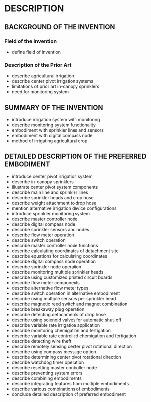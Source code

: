 # DESCRIPTION

## BACKGROUND OF THE INVENTION

### Field of the Invention

- define field of invention

### Description of the Prior Art

- describe agricultural irrigation
- describe center pivot irrigation systems
- limitations of prior art in-canopy sprinklers
- need for monitoring system

## SUMMARY OF THE INVENTION

- introduce irrigation system with monitoring
- describe monitoring system functionality
- embodiment with sprinkler lines and sensors
- embodiment with digital compass node
- method of irrigating agricultural crop

## DETAILED DESCRIPTION OF THE PREFERRED EMBODIMENT

- introduce center pivot irrigation system
- describe in-canopy sprinklers
- illustrate center pivot system components
- describe main line and sprinkler lines
- describe sprinkler heads and drop hose
- describe weight attachment to drop hose
- mention alternative irrigation device configurations
- introduce sprinkler monitoring system
- describe master controller node
- describe digital compass node
- describe sprinkler sensors and nodes
- describe flow meter operation
- describe switch operation
- describe master controller node functions
- describe calculating coordinates of detachment site
- describe equations for calculating coordinates
- describe digital compass node operation
- describe sprinkler node operation
- describe monitoring multiple sprinkler heads
- describe using customized printed circuit boards
- describe flow meter components
- describe alternative flow meter types
- describe switch operation in alternative embodiment
- describe using multiple sensors per sprinkler head
- describe magnetic reed switch and magnet combination
- describe breakaway plug operation
- describe detecting detachments of drop hose
- describe using solenoid valves for automatic shut-off
- describe variable rate irrigation application
- describe monitoring chemigation and fertigation
- describe variable rate controlled chemigation and fertigation
- describe detecting wire theft
- describe remotely sensing center pivot rotational direction
- describe using compass message option
- describe determining center pivot rotational direction
- describe watchdog timer operation
- describe resetting master controller node
- describe preventing system errors
- describe combining embodiments
- describe integrating features from multiple embodiments
- describe various combinations of embodiments
- conclude detailed description of preferred embodiment

